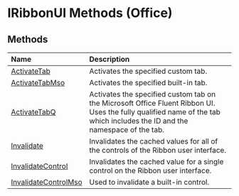 
# IRibbonUI Methods (Office)

## Methods



|**Name**|**Description**|
|:-----|:-----|
| [ActivateTab](32f5205c-6ab1-e3a6-6bae-5f36706c4d0d.md)|Activates the specified custom tab.|
| [ActivateTabMso](74096b3b-c2a7-0247-f3a1-d5e5dc7286e1.md)|Activates the specified built-in tab.|
| [ActivateTabQ](bf664b52-2660-2ce7-a01b-83b459f66e09.md)|Activates the specified custom tab on the Microsoft Office Fluent Ribbon UI. Uses the fully qualified name of the tab which includes the ID and the namespace of the tab. |
| [Invalidate](068cd459-76c2-b1d3-ed7d-50fa88c4db73.md)|Invalidates the cached values for all of the controls of the Ribbon user interface.|
| [InvalidateControl](33af7933-66f7-51e9-895e-07a6222973d2.md)|Invalidates the cached value for a single control on the Ribbon user interface.|
| [InvalidateControlMso](bfcca0e9-8696-6a0e-ff27-6dfde41dff93.md)|Used to invalidate a built-in control.|
